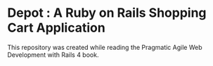 # Depot : A Ruby on Rails Shopping Cart Application

This repository was created while reading the Pragmatic Agile Web Development with Rails 4 book. 